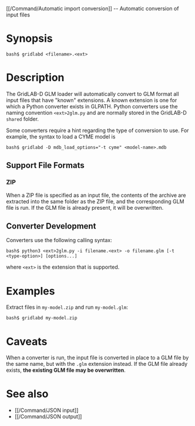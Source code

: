 [[/Command/Automatic import conversion]] -- Automatic conversion of input files 

# Synopsis

~~~
bash$ gridlabd <filename>.<ext>
~~~

# Description

The GridLAB-D GLM loader will automatically convert to GLM format all input files that have "known" extensions.  A known extension is one for which a Python converter exists in GLPATH. Python converters use the naming convention `<ext>2glm.py` and are normally stored in the GridLAB-D `shared` folder.

Some converters require a hint regarding the type of conversion to use.  For example, the syntax to load a CYME model is

~~~
bash$ gridlabd -D mdb_load_options="-t cyme" <model-name>.mdb
~~~

## Support File Formats

### ZIP

When a ZIP file is specified as an input file, the contents of the archive are extracted into the same folder as the ZIP file, and the corresponding GLM file is run. If the GLM file is already present, it will be overwritten.

## Converter Development

Converters use the following calling syntax:

~~~
bash$ python3 <ext>2glm.py -i filename.<ext> -o filename.glm [-t <type-option>] [options...]
~~~

where `<ext>` is the extension that is supported.

# Examples

Extract files in `my-model.zip` and run `my-model.glm`:

~~~
bash$ gridlabd my-model.zip
~~~

# Caveats

When a converter is run, the input file is converted in place to a GLM file by the same name, but with the `.glm` extension instead.  If the GLM file already exists, **the existing GLM file may be overwritten**. 

# See also

* [[/Command/JSON input]]
* [[/Command/JSON output]]
